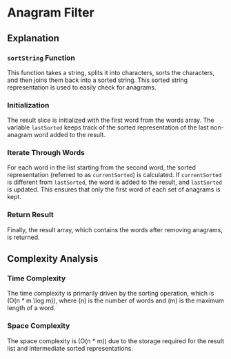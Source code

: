 # Anagram Filter

## Explanation

### `sortString` Function
This function takes a string, splits it into characters, sorts the characters, and then joins them back into a sorted string. This sorted string representation is used to easily check for anagrams.

### Initialization
The result slice is initialized with the first word from the words array. The variable `lastSorted` keeps track of the sorted representation of the last non-anagram word added to the result.

### Iterate Through Words
For each word in the list starting from the second word, the sorted representation (referred to as `currentSorted`) is calculated. If `currentSorted` is different from `lastSorted`, the word is added to the result, and `lastSorted` is updated. This ensures that only the first word of each set of anagrams is kept.

### Return Result
Finally, the result array, which contains the words after removing anagrams, is returned.

## Complexity Analysis

### Time Complexity
The time complexity is primarily driven by the sorting operation, which is \(O(n * m \log m)\), where \(n\) is the number of words and \(m\) is the maximum length of a word.

### Space Complexity
The space complexity is \(O(n * m)\) due to the storage required for the result list and intermediate sorted representations.